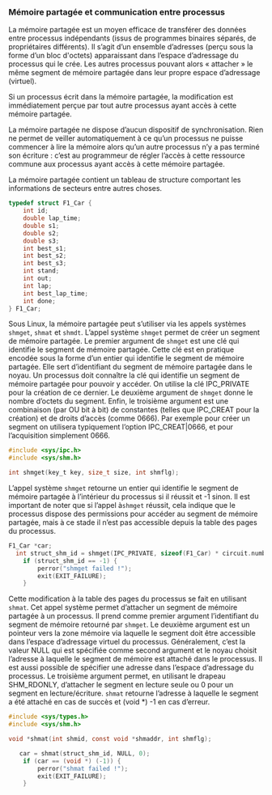### Mémoire partagée et communication entre processus

La mémoire partagée est un moyen efficace de transférer des données entre processus
indépendants (issus de programmes binaires séparés, de propriétaires différents). Il s’agit
d’un ensemble d’adresses (perçu sous la forme d’un bloc d'octets) apparaissant dans
l’espace d’adressage du processus qui le crée. Les autres processus pouvant alors
« attacher » le même segment de mémoire partagée dans leur propre espace d’adressage
(virtuel).

Si un processus écrit dans la mémoire partagée, la modification est immédiatement perçue
par tout autre processus ayant accès à cette mémoire partagée.

La mémoire partagée ne dispose d’aucun dispositif de synchronisation. Rien ne permet de
veiller automatiquement à ce qu’un processus ne puisse commencer à lire la mémoire alors
qu’un autre processus n’y a pas terminé son écriture : c’est au programmeur de régler
l’accès à cette ressource commune aux processus ayant accès à cette mémoire partagée.

La mémoire partagée contient un tableau de structure comportant les informations de secteurs entre autres choses.

```{.c caption="shared struct"}
typedef struct F1_Car {
    int id;
    double lap_time;
    double s1;
    double s2;
    double s3;
    int best_s1;
    int best_s2;
    int best_s3;
    int stand;
    int out;
    int lap;
    int best_lap_time;
    int done;
} F1_Car;
```

Sous Linux, la mémoire partagée peut s’utiliser via les appels systèmes `shmget`, `shmat` et `shmdt`. 
L’appel système `shmget` permet de créer un segment de mémoire partagée. Le premier argument de `shmget` est une clé 
qui identifie le segment de mémoire partagée. Cette clé est en pratique encodée sous la forme d’un entier qui 
identifie le segment de mémoire partagée. Elle sert d’identifiant du segment de mémoire partagée dans le noyau. 
Un processus doit connaître la clé qui identifie un segment de mémoire partagée pour pouvoir y accéder. 
On utilise la clé IPC_PRIVATE pour la création de ce dernier. Le deuxième argument de `shmget` donne le nombre d’octets 
du segment. Enfin, le troisième argument est une combinaison (par OU bit à bit) de constantes 
(telles que IPC_CREAT pour la création) et de droits d’accès (comme 0666). Par exemple pour créer un segment on utilisera 
typiquement l’option IPC_CREAT|0666, et pour l’acquisition simplement 0666.


```{.c caption="man of shmget"}
#include <sys/ipc.h>
#include <sys/shm.h>

int shmget(key_t key, size_t size, int shmflg);
```


L’appel système `shmget` retourne un entier qui identifie le segment de mémoire partagée à l’intérieur du processus 
si il réussit et -1 sinon. Il est important de noter que si l’appel à`shmget` réussit, cela indique que le processus 
dispose des permissions pour accéder au segment de mémoire partagée, mais à ce stade il n’est pas accessible depuis la table 
des pages du processus. 

```{.c caption="shmget implementation"}
F1_Car *car;
  int struct_shm_id = shmget(IPC_PRIVATE, sizeof(F1_Car) * circuit.number_of_cars, 0600 | IPC_CREAT);
    if (struct_shm_id == -1) {
        perror("shmget failed !");
        exit(EXIT_FAILURE);
    }
```


Cette modification à la table des pages du processus se fait en utilisant `shmat`. Cet appel 
système permet d’attacher un segment de mémoire partagée à un processus. Il prend comme premier argument l’identifiant 
du segment de mémoire retourné par `shmget`. Le deuxième argument est un pointeur vers la zone mémoire via laquelle le segment 
doit être accessible dans l’espace d’adressage virtuel du processus. Généralement, c’est la valeur NULL qui est spécifiée 
comme second argument et le noyau choisit l’adresse à laquelle le segment de mémoire est attaché dans le processus. 
Il est aussi possible de spécifier une adresse dans l’espace d’adressage du processus. Le troisième argument permet, 
en utilisant le drapeau SHM_RDONLY, d’attacher le segment en lecture seule ou 0 pour un segment en lecture/écriture. 
`shmat` retourne l’adresse à laquelle le segment a été attaché en cas de succès et (void *) -1 en cas d’erreur.


```{.c caption="man of shmat"}
#include <sys/types.h>
#include <sys/shm.h>

void *shmat(int shmid, const void *shmaddr, int shmflg);
```
```c
   car = shmat(struct_shm_id, NULL, 0);
    if (car == (void *) (-1)) {
        perror("shmat failed !");
        exit(EXIT_FAILURE);
    }
``` 
